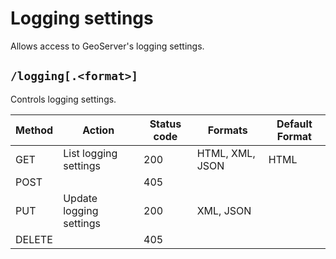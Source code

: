 # Logging settings

Allows access to GeoServer's logging settings.

## `/logging[.<format>]`

Controls logging settings.

| Method | Action                  | Status code | Formats         | Default Format |
|--------|-------------------------|-------------|-----------------|----------------|
| GET    | List logging settings   | 200         | HTML, XML, JSON | HTML           |
| POST   |                         | 405         |                 |                |
| PUT    | Update logging settings | 200         | XML, JSON       |                |
| DELETE |                         | 405         |                 |                |
